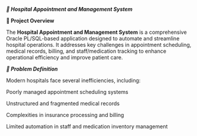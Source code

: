 ***🏥 Hospital Appointment and Management System***


****📌 Project Overview****

The ****Hospital Appointment and Management System**** is a comprehensive Oracle PL/SQL-based application designed to automate and streamline hospital operations. It addresses key challenges in appointment scheduling, medical records, billing, and staff/medication tracking to enhance operational efficiency and improve patient care.


***🚩 Problem Definition***

Modern hospitals face several inefficiencies, including:

Poorly managed appointment scheduling systems

Unstructured and fragmented medical records

Complexities in insurance processing and billing

Limited automation in staff and medication inventory management


